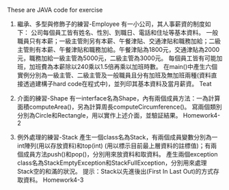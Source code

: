 These are JAVA code for exercise

1.	繼承、多型與修飾子的練習-Employee
有一小公司，其人事薪資的制度如下：
公司每個員工皆有姓名、性別、到職日、電話和住址等基本資料。
一般職員只有本薪；一級主管則另有本薪、午餐津貼、交通津貼和職務加給；二級主管則有本薪、午餐津貼和職務加給。午餐津貼為1800元，交通津貼為2000元，職務加給一級主管為5000元，二級主管為3000元。
每個員工皆有可能加班，加班費為本薪除以240乘以1.5倍再乘以加班時數。
在main()中產生六個實例分別為一級主管、二級主管及一般職員且分有加班及無加班兩種(資料直接透過建構子hard code在程式中)，並列印其基本資料及當月薪資。
Teat

2.	介面的練習-Shape
有一interface名為Shape，內有兩個成員方法：一為計算面積computeArea()，另為計算周長computeCircumference()。
寫兩個類別分別為Circle和Rectangle，用以實作上述介面，並驗証結果。
Homework4-2

3.	例外處理的練習-Stack
產生一個class名為Stack，有兩個成員變數分別為一int陣列(用以存放資料)和top(int) (用以標示目前最上層資料的註標值)；有兩個成員方法push()和pop()，分別用來放資料和取資料。
產生兩個exception class名為StackEmptyException和StackFullException，分別用來處理Stack空的和滿的狀況。
提示：Stack以先進後出(First In Last Out)的方式存取資料。
Homework4-3

